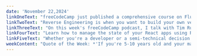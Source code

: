 ```yaml
---
date: 'November 22,2024'
linkOneText: "freeCodeCamp just published a comprehensive course on Flutter — a popular framework for building Android and iOS apps at the same time. We think Flutter is awesome, and use it to build and maintain freeCodeCamp's own mobile apps. This beginner-level course will teach you Flutter by walking you through step-by-step as you code your own clone of the Spotify app. (10 hour YouTube course): https://www.freecodecamp.org/news/create-a-full-stack-spotify-clone-with-flutter/"
linkTwoText: "Reverse Engineering is when you want to build your own version of an app, but don't know how it was implemented — you only have the finished product to serve as your guide. This tutorial will give you a methodology for reverse engineering websites so you can get practice implementing features you see in the wild. (30 minute read): https://www.freecodecamp.org/news/how-to-reverse-engineer-a-website/"
linkThreeText: "On this week's freeCodeCamp podcast, I talk with Tim Ruscica, software engineer and host of the popular Tech with Tim YouTube channel. We talk about how Tim learned computer architecture as a kid by playing Minecraft, then managed to land a Microsoft internship when he was just 19. He also shares his insights on learning to code, and why he recommends Python as a first programming language: “It's the least overwhelming thing to get your hands dirty.” (2 hour watch or listen in your favorite podcast app): https://www.freecodecamp.org/news/tech-with-tim-freecodecamp-podcast-150/"
linkFourText: "Learn how to manage the state of your React apps using Redux and Redux Toolkit. This freeCodeCamp JavaScript course will teach you powerful design patterns you can use to shape the experience of your users. You'll learn about middleware, hooks, async actions, immutable state updates, and more. (8 hour YouTube course): https://www.freecodecamp.org/news/learn-redux-and-redux-toolkit-for-state-management/"
linkFiveText: "Whether you're a developer or a semi-technical decision maker on a team, you'll benefit from understanding modern development frameworks and what they bring to the table. This comprehensive guide will break down the many framework categories for you, so that you can choose the right tools for the job. You'll learn about AI frameworks, UI frameworks, testing tools, infrastructure tools, and more. (30 minute read): https://www.freecodecamp.org/news/understanding-modern-development-frameworks-guide-for-devs/"
weekContent: "Quote of the Week: *'If you're 5-10 years old and your main circle isn't frequently discussing: PWA vs Native app, TypeScript vs JavaScript, Flutter vs React Native — and are instead discussing: Playdough, LEGOs, Goldfish... then it's time to elevate your circle.'* — Ben Awad, software engineer and freeCodeCamp contributor. And yes, he means this as a joke."
---
```

